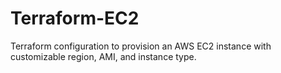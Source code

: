 # Terraform-EC2
Terraform configuration to provision an AWS EC2 instance with customizable region, AMI, and instance type.

